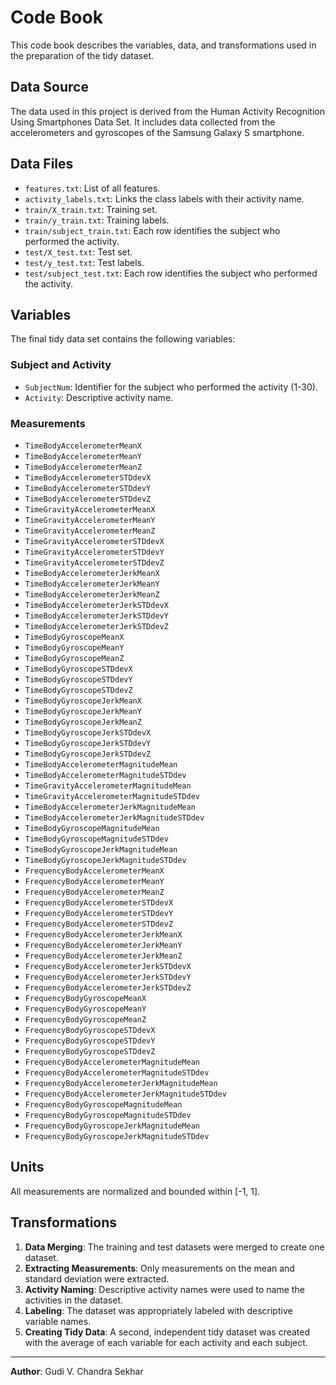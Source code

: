 # Code Book

This code book describes the variables, data, and transformations used in the preparation of the tidy dataset.

## Data Source

The data used in this project is derived from the Human Activity Recognition Using Smartphones Data Set. It includes data collected from the accelerometers and gyroscopes of the Samsung Galaxy S smartphone.

## Data Files

- `features.txt`: List of all features.
- `activity_labels.txt`: Links the class labels with their activity name.
- `train/X_train.txt`: Training set.
- `train/y_train.txt`: Training labels.
- `train/subject_train.txt`: Each row identifies the subject who performed the activity.
- `test/X_test.txt`: Test set.
- `test/y_test.txt`: Test labels.
- `test/subject_test.txt`: Each row identifies the subject who performed the activity.

## Variables

The final tidy data set contains the following variables:

### Subject and Activity

- `SubjectNum`: Identifier for the subject who performed the activity (1-30).
- `Activity`: Descriptive activity name.

### Measurements

- `TimeBodyAccelerometerMeanX`
- `TimeBodyAccelerometerMeanY`
- `TimeBodyAccelerometerMeanZ`
- `TimeBodyAccelerometerSTDdevX`
- `TimeBodyAccelerometerSTDdevY`
- `TimeBodyAccelerometerSTDdevZ`
- `TimeGravityAccelerometerMeanX`
- `TimeGravityAccelerometerMeanY`
- `TimeGravityAccelerometerMeanZ`
- `TimeGravityAccelerometerSTDdevX`
- `TimeGravityAccelerometerSTDdevY`
- `TimeGravityAccelerometerSTDdevZ`
- `TimeBodyAccelerometerJerkMeanX`
- `TimeBodyAccelerometerJerkMeanY`
- `TimeBodyAccelerometerJerkMeanZ`
- `TimeBodyAccelerometerJerkSTDdevX`
- `TimeBodyAccelerometerJerkSTDdevY`
- `TimeBodyAccelerometerJerkSTDdevZ`
- `TimeBodyGyroscopeMeanX`
- `TimeBodyGyroscopeMeanY`
- `TimeBodyGyroscopeMeanZ`
- `TimeBodyGyroscopeSTDdevX`
- `TimeBodyGyroscopeSTDdevY`
- `TimeBodyGyroscopeSTDdevZ`
- `TimeBodyGyroscopeJerkMeanX`
- `TimeBodyGyroscopeJerkMeanY`
- `TimeBodyGyroscopeJerkMeanZ`
- `TimeBodyGyroscopeJerkSTDdevX`
- `TimeBodyGyroscopeJerkSTDdevY`
- `TimeBodyGyroscopeJerkSTDdevZ`
- `TimeBodyAccelerometerMagnitudeMean`
- `TimeBodyAccelerometerMagnitudeSTDdev`
- `TimeGravityAccelerometerMagnitudeMean`
- `TimeGravityAccelerometerMagnitudeSTDdev`
- `TimeBodyAccelerometerJerkMagnitudeMean`
- `TimeBodyAccelerometerJerkMagnitudeSTDdev`
- `TimeBodyGyroscopeMagnitudeMean`
- `TimeBodyGyroscopeMagnitudeSTDdev`
- `TimeBodyGyroscopeJerkMagnitudeMean`
- `TimeBodyGyroscopeJerkMagnitudeSTDdev`
- `FrequencyBodyAccelerometerMeanX`
- `FrequencyBodyAccelerometerMeanY`
- `FrequencyBodyAccelerometerMeanZ`
- `FrequencyBodyAccelerometerSTDdevX`
- `FrequencyBodyAccelerometerSTDdevY`
- `FrequencyBodyAccelerometerSTDdevZ`
- `FrequencyBodyAccelerometerJerkMeanX`
- `FrequencyBodyAccelerometerJerkMeanY`
- `FrequencyBodyAccelerometerJerkMeanZ`
- `FrequencyBodyAccelerometerJerkSTDdevX`
- `FrequencyBodyAccelerometerJerkSTDdevY`
- `FrequencyBodyAccelerometerJerkSTDdevZ`
- `FrequencyBodyGyroscopeMeanX`
- `FrequencyBodyGyroscopeMeanY`
- `FrequencyBodyGyroscopeMeanZ`
- `FrequencyBodyGyroscopeSTDdevX`
- `FrequencyBodyGyroscopeSTDdevY`
- `FrequencyBodyGyroscopeSTDdevZ`
- `FrequencyBodyAccelerometerMagnitudeMean`
- `FrequencyBodyAccelerometerMagnitudeSTDdev`
- `FrequencyBodyAccelerometerJerkMagnitudeMean`
- `FrequencyBodyAccelerometerJerkMagnitudeSTDdev`
- `FrequencyBodyGyroscopeMagnitudeMean`
- `FrequencyBodyGyroscopeMagnitudeSTDdev`
- `FrequencyBodyGyroscopeJerkMagnitudeMean`
- `FrequencyBodyGyroscopeJerkMagnitudeSTDdev`

## Units

All measurements are normalized and bounded within [-1, 1].

## Transformations

1. **Data Merging**: The training and test datasets were merged to create one dataset.
2. **Extracting Measurements**: Only measurements on the mean and standard deviation were extracted.
3. **Activity Naming**: Descriptive activity names were used to name the activities in the dataset.
4. **Labeling**: The dataset was appropriately labeled with descriptive variable names.
5. **Creating Tidy Data**: A second, independent tidy dataset was created with the average of each variable for each activity and each subject.

---

**Author**: Gudi V. Chandra Sekhar
